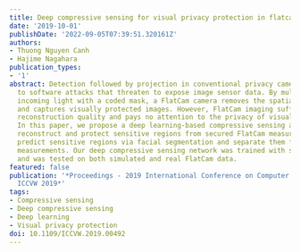 ```yaml
---
title: Deep compressive sensing for visual privacy protection in flatcam imaging
date: '2019-10-01'
publishDate: '2022-09-05T07:39:51.320161Z'
authors:
- Thuong Nguyen Canh
- Hajime Nagahara
publication_types:
- '1'
abstract: Detection followed by projection in conventional privacy cameras is vulnerable
  to software attacks that threaten to expose image sensor data. By multiplexing the
  incoming light with a coded mask, a FlatCam camera removes the spatial correlation
  and captures visually protected images. However, FlatCam imaging suffers from poor
  reconstruction quality and pays no attention to the privacy of visual information.
  In this paper, we propose a deep learning-based compressive sensing approach to
  reconstruct and protect sensitive regions from secured FlatCam measurements. We
  predict sensitive regions via facial segmentation and separate them from the captured
  measurements. Our deep compressive sensing network was trained with simulated data,
  and was tested on both simulated and real FlatCam data.
featured: false
publication: '*Proceedings - 2019 International Conference on Computer Vision Workshop,
  ICCVW 2019*'
tags:
- Compressive sensing
- Deep compressive sensing
- Deep learning
- Visual privacy protection
doi: 10.1109/ICCVW.2019.00492
---
```


